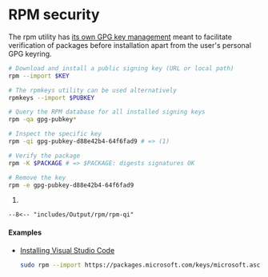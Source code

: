 # RPM security

The rpm utility has [its own GPG key management](https://www.redhat.com/sysadmin/rpm-gpg-verify-packages) meant to facilitate verification of packages before installation apart from the user's personal GPG keyring.

```sh
# Download and install a public signing key (URL or local path)
rpm --import $KEY

# The rpmkeys utility can be used alternatively
rpmkeys --import $PUBKEY

# Query the RPM database for all installed signing keys
rpm -qa gpg-pubkey*

# Inspect the specific key
rpm -qi gpg-pubkey-d88e42b4-64f6fad9 # => (1)

# Verify the package
rpm -K $PACKAGE # => $PACKAGE: digests signatures OK

# Remove the key
rpm -e gpg-pubkey-d88e42b4-64f6fad9
```

1. 
```
--8<-- "includes/Output/rpm/rpm-qi"
```

#### Examples
<div class="grid cards" markdown>

-   [Installing Visual Studio Code](https://code.visualstudio.com/docs/setup/linux#_rhel-fedora-and-centos-based-distributions)

    ```sh
    sudo rpm --import https://packages.microsoft.com/keys/microsoft.asc
    ```

</div>

